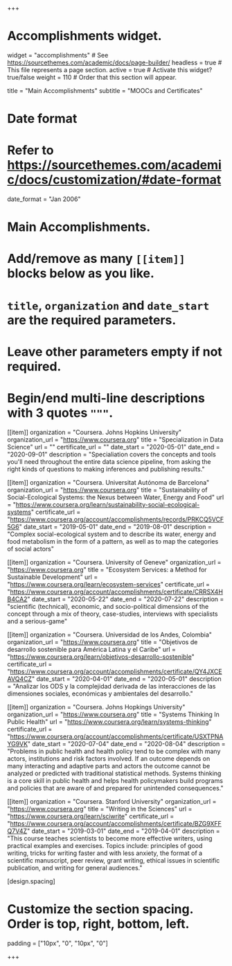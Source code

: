 +++
# Accomplishments widget.
widget = "accomplishments"  # See https://sourcethemes.com/academic/docs/page-builder/
headless = true  # This file represents a page section.
active = true  # Activate this widget? true/false
weight = 110  # Order that this section will appear.

title = "Main Accomplishments"
subtitle = "MOOCs and Certificates"

# Date format
#   Refer to https://sourcethemes.com/academic/docs/customization/#date-format
date_format = "Jan 2006"

# Main Accomplishments.
#   Add/remove as many `[[item]]` blocks below as you like.
#   `title`, `organization` and `date_start` are the required parameters.
#   Leave other parameters empty if not required.
#   Begin/end multi-line descriptions with 3 quotes `"""`.

[[item]]
  organization = "Coursera. Johns Hopkins University"
  organization_url = "https://www.coursera.org"
  title = "Specialization in Data Science"
  url = ""
  certificate_url = ""
  date_start = "2020-05-01"
  date_end = "2020-09-01"
  description = "Specialiation covers the concepts and tools you'll need throughout the entire data science pipeline, from asking the right kinds of questions to making inferences and publishing results."


[[item]]
  organization = "Coursera. Universitat Autónoma de Barcelona"
  organization_url = "https://www.coursera.org"
  title = "Sustainability of Social-Ecological Systems: the Nexus between Water, Energy and Food"
  url = "https://www.coursera.org/learn/sustainability-social-ecological-systems"
  certificate_url = "https://www.coursera.org/account/accomplishments/records/PRKCQ5VCF5G6"
  date_start = "2019-05-01"
  date_end = "2019-08-01"
  description = "Complex social-ecological system and to describe its water, energy and food metabolism in the form of a pattern, as well as to map the categories of social actors"

[[item]]
  organization = "Coursera. University of Geneve"
  organization_url = "https://www.coursera.org"
  title = "Ecosystem Services: a Method for Sustainable Development"
  url = "https://www.coursera.org/learn/ecosystem-services"
  certificate_url = "https://www.coursera.org/account/accomplishments/certificate/CRRSX4HB4CA2"
  date_start = "2020-05-22"
  date_end = "2020-07-22"
  description = "scientific (technical), economic, and socio-political dimensions of the concept through a mix of theory, case-studies, interviews with specialists and a serious-game"

[[item]]
  organization = "Coursera. Universidad de los Andes, Colombia"
  organization_url = "https://www.coursera.org"
  title = "Objetivos de desarrollo sostenible para América Latina y el Caribe"
  url = "https://www.coursera.org/learn/objetivos-desarrollo-sostenible"
  certificate_url = "https://www.coursera.org/account/accomplishments/certificate/QY4JXCEAVQ4CZ"
  date_start = "2020-04-01"
  date_end = "2020-05-01"
  description = "Analizar los  ODS y la complejidad derivada de las interacciones de las dimensiones sociales, económicas y ambientales del desarrollo."

[[item]]
  organization = "Coursera. Johns Hopkings University"
  organization_url = "https://www.coursera.org"
  title = "Systems Thinking In Public Health"
  url = "https://www.coursera.org/learn/systems-thinking"
  certificate_url = "https://www.coursera.org/account/accomplishments/certificate/USXTPNAYG9VK"
  date_start = "2020-07-04"
  date_end = "2020-08-04"
  description = "Problems in public health and health policy tend to be complex with many actors, institutions and risk factors involved. If an outcome depends on many interacting and adaptive parts and actors the outcome cannot be analyzed or predicted with traditional statistical methods. Systems  thinking is a core skill in public health and helps health policymakers build programs and policies that are aware of and prepared for unintended consequences."

[[item]]
  organization = "Coursera. Stanford University"
  organization_url = "https://www.coursera.org"
  title = "Writing in the Sciences"
  url = "https://www.coursera.org/learn/sciwrite"
  certificate_url = "https://www.coursera.org/account/accomplishments/certificate/BZG9XFFQ7V4Z"
  date_start = "2019-03-01"
  date_end = "2019-04-01"
  description = "This course teaches scientists to become more effective writers, using practical examples and exercises. Topics include: principles of good writing, tricks for writing faster and with less anxiety, the format of a scientific manuscript, peer review, grant writing, ethical issues in scientific publication, and writing for general audiences."
  
[design.spacing]
  # Customize the section spacing. Order is top, right, bottom, left.
  padding = ["10px", "0", "10px", "0"]
  
+++
